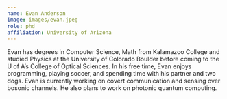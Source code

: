 ```yaml
---
name: Evan Anderson
image: images/evan.jpeg
role: phd
affiliation: University of Arizona
---
```


Evan has degrees in Computer Science, Math from Kalamazoo College and studied Physics at the University of Colorado Boulder before coming to the U of A’s College of Optical Sciences. In his free time, Evan enjoys programming, playing soccer, and spending time with his partner and two dogs.
Evan is currently working on covert communication and sensing over bosonic channels. He also plans to work on photonic quantum computing.